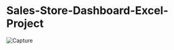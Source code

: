 # Sales-Store-Dashboard-Excel-Project
![Capture](https://github.com/user-attachments/assets/23be1d5a-2ffc-4539-b34d-7f61ba26faac)
